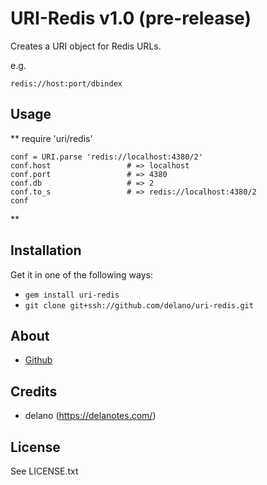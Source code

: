 # URI-Redis v1.0 (pre-release)

Creates a URI object for Redis URLs.

e.g.

    redis://host:port/dbindex

## Usage
**
    require 'uri/redis'

    conf = URI.parse 'redis://localhost:4380/2'
    conf.host                 # => localhost
    conf.port                 # => 4380
    conf.db                   # => 2
    conf.to_s                 # => redis://localhost:4380/2
    conf
**
## Installation

Get it in one of the following ways:

* `gem install uri-redis`
* `git clone git+ssh://github.com/delano/uri-redis.git`


## About

* [Github](https://github.com/delano/uri-redis)


## Credits

* delano (https://delanotes.com/)


## License

See LICENSE.txt
